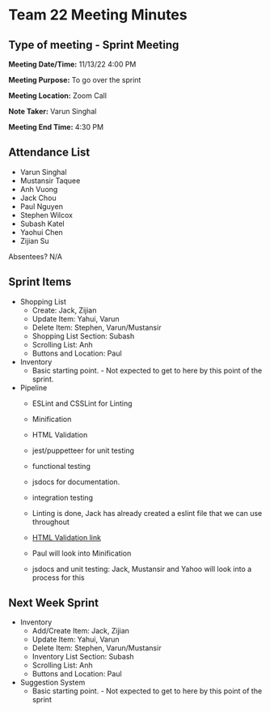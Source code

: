 # Team 22 Meeting Minutes
## Type of meeting - Sprint Meeting

**Meeting Date/Time:**   11/13/22 4:00 PM

**Meeting Purpose:**   To go over the sprint

**Meeting Location:**   Zoom Call

**Note Taker:** Varun Singhal

**Meeting End Time:** 4:30 PM

## Attendance List
- Varun Singhal
- Mustansir Taquee
- Anh Vuong
- Jack Chou
- Paul Nguyen
- Stephen Wilcox
- Subash Katel
- Yaohui Chen   
- Zijian Su
  
Absentees?
N/A

## Sprint Items 
- Shopping List
  - Create: Jack, Zijian
  - Update Item: Yahui, Varun
  - Delete Item: Stephen, Varun/Mustansir
  - Shopping List Section: Subash
  - Scrolling List: Anh
  - Buttons and Location: Paul
- Inventory
  - Basic starting point. - Not expected to get to here by this point of the sprint.
- Pipeline
  - ESLint and CSSLint for Linting
  - Minification
  - HTML Validation
  - jest/puppetteer for unit testing
  - functional testing
  - jsdocs for documentation. 
  - integration testing
  

  - Linting is done, Jack has already created a eslint file that we can use throughout
  - [HTML Validation link](https://validator.w3.org/)
  - Paul will look into Minification
  - jsdocs and unit testing: Jack, Mustansir and Yahoo will look into a process for this

## Next Week Sprint
- Inventory
  - Add/Create Item: Jack, Zijian
  - Update Item: Yahui, Varun
  - Delete Item: Stephen, Varun/Mustansir
  - Inventory List Section: Subash
  - Scrolling List: Anh
  - Buttons and Location: Paul
- Suggestion System
  - Basic starting point. - Not expected to get to here by this point of the sprint